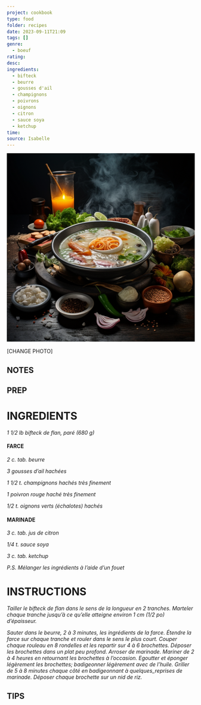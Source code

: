 ```yaml
---
project: cookbook
type: food
folder: recipes
date: 2023-09-11T21:09
tags: []
genre:
  - boeuf
rating: 
desc: 
ingredients:
  - bifteck
  - beurre
  - gousses d'ail
  - champignons
  - poivrons
  - oignons
  - citron
  - sauce soya
  - ketchup
time: 
source: Isabelle
---
```


![IMAGE](_default.png)


[CHANGE PHOTO]


## NOTES




## PREP


# INGREDIENTS

_1 1/2 lb bifteck de flan, paré (680 g)_


#### FARCE

_2 c. tab. beurre_

_3 gousses d’ail hachées_

_1 1/2 t. champignons hachés très finement_

_1 poivron rouge haché très finement_

_1/2 t. oignons verts (échalotes) hachés_

#### MARINADE


_3 c. tab. jus de citron_

_1/4 t. sauce soya_

_3 c. tab. ketchup_

_P.S. Mélanger les ingrédients à l’aide d’un_
_fouet_


# INSTRUCTIONS

_Tailler le bifteck de flan dans le sens de la longueur_
_en 2 tranches. Marteler chaque tranche_
_jusqu’à ce qu’elle atteigne environ 1 cm (1/2 po)_
_d’épaisseur._

_Sauter dans le beurre, 2 à 3 minutes, les ingrédients_
_de la farce. Étendre la farce sur chaque_
_tranche et rouler dans le sens le plus court._
_Couper chaque rouleau en 8 rondelles et les_
_repartir sur 4 à 6 brochettes. Déposer les brochettes_
_dans un plat peu profond. Arroser de_
_marinade. Mariner de 2 à 4 heures en retournant_
_les brochettes à l’occasion. Egoutter_
_et éponger légèrement les brochettes; badigeonner_
_légèrement avec de l’huile. Griller_
_de 5 à 8 minutes chaque côté en badigeonnant_
_à quelques_reprises de marinade. Déposer_
_chaque brochette sur un nid de riz._




## TIPS



